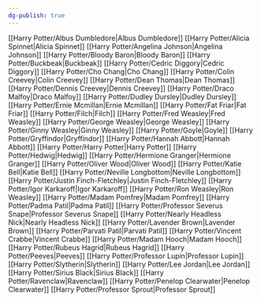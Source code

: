 ```yaml
---
dg-publish: true
---
```

[[Harry Potter/Albus Dumbledore\|Albus Dumbledore]]
[[Harry Potter/Alicia Spinnet\|Alicia Spinnet]]
[[Harry Potter/Angelina Johnson\|Angelina Johnson]]
[[Harry Potter/Bloody Baron\|Bloody Baron]]
[[Harry Potter/Buckbeak\|Buckbeak]]
[[Harry Potter/Cedric Diggory\|Cedric Diggory]]
[[Harry Potter/Cho Chang\|Cho Chang]]
[[Harry Potter/Colin Creevey\|Colin Creevey]]
[[Harry Potter/Dean Thomas\|Dean Thomas]]
[[Harry Potter/Dennis Creevey\|Dennis Creevey]]
[[Harry Potter/Draco Malfoy\|Draco Malfoy]]
[[Harry Potter/Dudley Dursley\|Dudley Dursley]]
[[Harry Potter/Ernie Mcmillan\|Ernie Mcmillan]]
[[Harry Potter/Fat Friar\|Fat Friar]]
[[Harry Potter/Filch\|Filch]]
[[Harry Potter/Fred Weasley\|Fred Weasley]]
[[Harry Potter/George Weasley\|George Weasley]]
[[Harry Potter/Ginny Weasley\|Ginny Weasley]]
[[Harry Potter/Goyle\|Goyle]]
[[Harry Potter/Gryffindor\|Gryffindor]]
[[Harry Potter/Hannah Abbott\|Hannah Abbott]]
[[Harry Potter/Harry Potter\|Harry Potter]]
[[Harry Potter/Hedwig\|Hedwig]]
[[Harry Potter/Hermione Granger\|Hermione Granger]]
[[Harry Potter/Oliver Wood\|Oliver Wood]]
[[Harry Potter/Katie Bell\|Katie Bell]]
[[Harry Potter/Neville Longbottom\|Neville Longbottom]]
[[Harry Potter/Justin Finch-Fletchley\|Justin Finch-Fletchley]]
[[Harry Potter/Igor Karkaroff\|Igor Karkaroff]]
[[Harry Potter/Ron Weasley\|Ron Weasley]]
[[Harry Potter/Madam Pomfrey\|Madam Pomfrey]]
[[Harry Potter/Padma Patil\|Padma Patil]]
[[Harry Potter/Professor Severus Snape\|Professor Severus Snape]]
[[Harry Potter/Nearly Headless Nick\|Nearly Headless Nick]]
[[Harry Potter/Lavender Brown\|Lavender Brown]]
[[Harry Potter/Parvati Patil\|Parvati Patil]]
[[Harry Potter/Vincent Crabbe\|Vincent Crabbe]]
[[Harry Potter/Madam Hooch\|Madam Hooch]]
[[Harry Potter/Rubeus Hagrid\|Rubeus Hagrid]]
[[Harry Potter/Peeves\|Peeves]]
[[Harry Potter/Professor Lupin\|Professor Lupin]]
[[Harry Potter/Slytherin\|Slytherin]]
[[Harry Potter/Lee Jordan\|Lee Jordan]]
[[Harry Potter/Sirius Black\|Sirius Black]]
[[Harry Potter/Ravenclaw\|Ravenclaw]]
[[Harry Potter/Penelop Clearwater\|Penelop Clearwater]]
[[Harry Potter/Professor Sprout\|Professor Sprout]]
